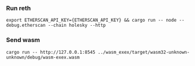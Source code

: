 ### Run reth

```console
export ETHERSCAN_API_KEY={ETHERSCAN_API_KEY} && cargo run -- node --debug.etherscan --chain holesky --http 
```

### Send wasm

```console
cargo run -- http://127.0.0.1:8545 ../wasm_exex/target/wasm32-unknown-unknown/debug/wasm-exex.wasm
```
